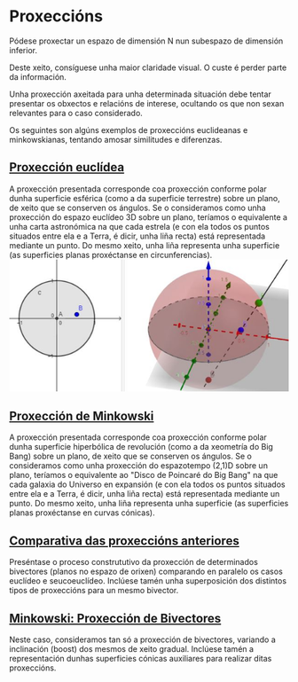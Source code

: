 # Proxeccións
Pódese proxectar un espazo de dimensión N nun subespazo de dimensión inferior.

Deste xeito, consíguese unha maior claridade visual. O custe é perder parte da información.

Unha proxección axeitada para unha determinada situación debe tentar presentar os obxectos e relacións de interese, ocultando os que non sexan relevantes para o caso considerado.

Os seguintes son algúns exemplos de proxeccións euclideanas e minkowskianas, tentando amosar similitudes e diferenzas.

## [Proxección euclídea](https://sites.google.com/site/proxeccionconformeespazotempo/1-proxeccion-conforme/1_a_prox-conf_euclidea-polar)

A proxección presentada corresponde coa proxección conforme polar dunha superficie esférica (como a da superficie terrestre) sobre un plano, de xeito que se conserven os ángulos. 
Se o consideramos como unha proxección do espazo euclídeo 3D sobre un plano, teríamos o equivalente a unha carta astronómica na que cada estrela (e con ela todos os puntos situados entre ela e a Terra, é dicir, unha liña recta) está representada mediante un punto. 
Do mesmo xeito, unha liña representa unha superficie (as superficies planas proxéctanse en circunferencias).
![Proxección Conforme Polar Euclídea](https://github.com/probaxeoxebra/probaMinkoski/blob/master/Interese/Images/ConformeEucl.JPG "Dereita: Esfera Unitaria, Esquerda: Plano Proxectante")
## [Proxección de Minkowski](https://sites.google.com/site/proxeccionconformeespazotempo/1-proxeccion-conforme/1h_prox-hiperb) 

A proxección presentada corresponde coa proxección conforme polar dunha superficie hiperbólica de revolución (como a da xeometría do Big Bang) sobre un plano, de xeito que se conserven os ángulos. 
Se o consideramos como unha proxección do espazotempo (2,1)D sobre un plano, teríamos o equivalente ao "Disco de Poincaré do Big Bang" na que cada galaxia do Universo en expansión (e con ela todos os puntos situados entre ela e a Terra, é dicir, unha liña recta) está representada mediante un punto. 
Do mesmo xeito, unha liña representa unha superficie (as superficies planas proxéctanse en curvas cónicas).
## [Comparativa das proxeccións anteriores](https://sites.google.com/site/proxeccionconformeespazotempo/1-proxeccion-conforme/1d-p_pol-eh) 

Preséntase o proceso constrututivo da proxección de determinados bivectores (planos no espazo de orixen) comparando en paralelo os casos euclídeo e seucoeuclídeo.
Inclúese tamén unha superposición dos distintos tipos de proxeccións para un mesmo bivector.
## [Minkowski: Proxección de Bivectores](https://sites.google.com/site/proxeccionconformeespazotempo/2-bivector-inclinado/2e_biv_hip/2c_biv-incl_hip-pol) 

Neste caso, consideramos tan só a proxección de bivectores, variando a inclinación (boost) dos mesmos de xeito gradual.
Inclúese tamén a representación dunhas superficies cónicas auxiliares para realizar ditas proxeccións.
